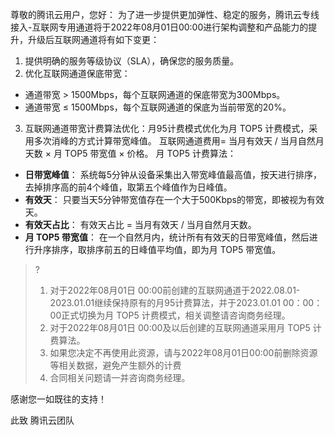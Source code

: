 尊敬的腾讯云用户，您好：
为了进一步提供更加弹性、稳定的服务，腾讯云专线接入-互联网专用通道将于2022年08月01日00:00进行架构调整和产品能力的提升，升级后互联网通道将有如下变更：
1. 提供明确的服务等级协议（SLA），确保您的服务质量。
2. 优化互联网通道保底带宽： 
 - 通道带宽 > 1500Mbps，每个互联网通道的保底带宽为300Mbps。
 - 通道带宽 ≤ 1500Mbps，每个互联网通道的保底为当前带宽的20%。
3. 互联网通道带宽计费算法优化：月95计费模式优化为月 TOP5 计费模式，采用多次消峰的方式计算带宽峰值。
互联网通道费用= 当月有效天 / 当月自然月天数 × 月 TOP5 带宽值 × 价格。
月 TOP5 计费算法：     
 - **日带宽峰值**：
系统每5分钟从设备采集出入带宽峰值最高值，按天进行排序，去掉排序高的前4个峰值，取第五个峰值作为日峰值。
 - **有效天**：
只要当天5分钟带宽值存在一个大于500Kbps的带宽，即被视为有效天。
 - **有效天占比**：
有效天占比 = 当月有效天 / 当月自然月天数。
 - **月 TOP5 带宽值**：
在一个自然月内，统计所有有效天的日带宽峰值，然后进行升序排序，取排序前五的日峰值平均值，即为月 TOP5 带宽值。
>?
>1. 对于2022年08月01日 00:00前创建的互联网通道于2022.08.01-2023.01.01继续保持原有的月95计费算法，并于2023.01.01 00：00：00正式切换为月 TOP5 计费模式，相关调整请咨询商务经理。
>2. 对于2022年08月01日 00:00及以后创建的互联网通道采用月 TOP5 计费算法。
>3. 如果您决定不再使用此资源，请与2022年08月01日00:00前删除资源等相关数据，避免产生额外的计费
>4. 合同相关问题请一并咨询商务经理。
>

感谢您一如既往的支持！

此致
腾讯云团队
